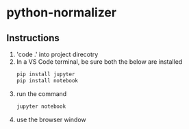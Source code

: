 # python-normalizer

## Instructions

1. 'code .' into project direcotry
2. In a VS Code terminal, be sure both the below are installed
   ```txt
   pip install jupyter
   pip install notebook
   ```
3. run the command
   ```txt
   jupyter notebook
   ```
4. use the browser window
